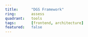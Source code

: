 ```yaml
---
title:      "DGS Framework"
ring:       assess
quadrant:   tools
tags:       [frontend, architecture]
featured:   false
---
```

